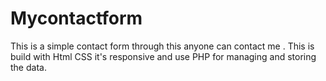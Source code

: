 # Mycontactform
This is a simple contact form through this anyone can contact me . This is build with Html CSS it's responsive and use PHP for managing and storing the data. 
